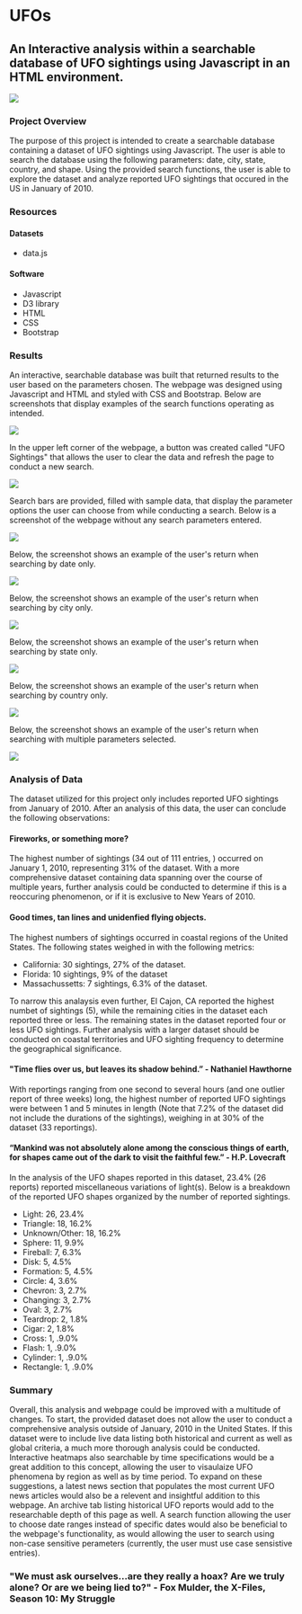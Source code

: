 # UFOs
 
 ## An Interactive analysis within a searchable database of UFO sightings using Javascript in an HTML environment. 
 
![](static/images/gitreadmeufo.jpg)
 
 ### Project Overview
 
The purpose of this project is intended to create a searchable database containing a dataset of UFO sightings using Javascript. The user is able to search the database using the following parameters: date, city, state, country, and shape. Using the provided search functions, the user is able to explore the dataset and analyze reported UFO sightings that occured in the US in January of 2010.   

### Resources

#### Datasets
* data.js

#### Software

* Javascript
* D3 library
* HTML
* CSS
* Bootstrap

### Results

An interactive, searchable database was built that returned results to the user based on the parameters chosen. The webpage was designed using Javascript and HTML and styled with CSS and Bootstrap. Below are screenshots that display examples of the search functions operating as intended. 

![](static/images/Homepage.jpg)


In the upper left corner of the webpage, a button was created called "UFO Sightings" that allows the user to clear the data and refresh the page to conduct a new search. 

![](static/images/sightingsbutton.jpg)

Search bars are provided, filled with sample data, that display the parameter options the user can choose from while conducting a search. Below is a screenshot of the webpage without any search parameters entered. 

![](static/images/unfiltereddata.jpg)

Below, the screenshot shows an example of the user's return when searching by date only. 

![](static/images/datefilter.jpg)

Below, the screenshot shows an example of the user's return when searching by city only. 

![](static/images/cityfilter.jpg)

Below, the screenshot shows an example of the user's return when searching by state only.

![](static/images/statefilter.jpg)

Below, the screenshot shows an example of the user's return when searching by country only.

![](static/images/countryfilter.jpg)

Below, the screenshot shows an example of the user's return when searching with multiple parameters selected. 

![](static/images/multiplefilter.jpg)

### Analysis of Data

The dataset utilized for this project only includes reported UFO sightings from January of 2010. After an analysis of this data, the user can conclude the following observations:

#### Fireworks, or something more? 

The highest number of sightings (34 out of 111 entries, ) occurred on January 1, 2010, representing 31% of the dataset. With a more comprehensive dataset containing data spanning over the course of multiple years, further analysis could be conducted to determine if this is a reoccuring phenomenon, or if it is exclusive to New Years of 2010. 

#### Good times, tan lines and unidenfied flying objects.

The highest numbers of sightings occurred in coastal regions of the United States. The following states weighed in with the following metrics:
* California: 30 sightings, 27% of the dataset.
* Florida: 10 sightings, 9% of the dataset
* Massachussetts: 7 sightings, 6.3% of the dataset. 

To narrow this analaysis even further, El Cajon, CA reported the highest numbet of sightings (5), while the remaining cities in the dataset each reported three or less. The remaining states in the dataset reported four or less UFO sightings. Further analysis with a larger dataset should be conducted on coastal territories and UFO sighting frequency to determine the geographical significance. 

#### "Time flies over us, but leaves its shadow behind.” - Nathaniel Hawthorne

With reportings ranging from one second to several hours (and one outlier report of three weeks) long, the highest number of reported UFO sightings were between 1 and 5 minutes in length (Note that 7.2% of the dataset did not include the durations of the sightings), weighing in at 30% of the dataset (33 reportings). 

#### “Mankind was not absolutely alone among the conscious things of earth, for shapes came out of the dark to visit the faithful few.” - H.P. Lovecraft

In the analysis of the UFO shapes reported in this dataset, 23.4% (26 reports) reported miscellaneous variations of light(s). Below is a breakdown of the reported UFO shapes organized by the number of reported sightings. 

* Light:	26, 23.4% 
* Triangle:	18, 16.2%
* Unknown/Other: 18, 16.2%
* Sphere:	11, 9.9%
* Fireball:	7, 6.3%
* Disk:	5, 4.5%
* Formation:	5, 4.5%
* Circle:	4, 3.6%
* Chevron:	3, 2.7%
* Changing:	3, 2.7%
* Oval:	3, 2.7%
* Teardrop:	2, 1.8%
* Cigar:	2, 1.8%
* Cross:	1, .9.0%
* Flash:	1, .9.0%
* Cylinder:	1, .9.0%
* Rectangle:	1, .9.0%

### Summary

Overall, this analysis and webpage could be improved with a multitude of changes. To start, the provided dataset does not allow the user to conduct a comprehensive analysis outside of January, 2010 in the United States. If this dataset were to include live data listing both historical and current as well as global criteria, a much more thorough analysis could be conducted. Interactive heatmaps also searchable by time specifications would be a great addition to this concept, allowing the user to visaulaize UFO phenomena by region as well as by time period. To expand on these suggestions, a latest news section that populates the most current UFO news articles would also be a relevent and insightful addition to this webpage. An archive tab listing historical UFO reports would add to the researchable depth of this page as well. A search function allowing the user to choose date ranges instead of specific dates would also be beneficial to the webpage's functionality, as would allowing the user to search using non-case sensitive perameters (currently, the user must use case sensistive entries). 

### "We must ask ourselves...are they really a hoax? Are we truly alone? Or are we being lied to?" - Fox Mulder, the X-Files, Season 10: My Struggle
